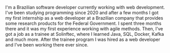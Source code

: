 I'm a Brazilian software developer currently working with web development. I've been studying programming since 2020 and after a few months I got my first internship as a web developer at a Brazilian company that provides some research products for the Federal Government. I spent three months there and it was my first experience working with agile methods. Then, I've got a job as a trainee at Solinftec, where I learned Java, SQL, Docker, Kafka and much more. After the trainee program I was hired as a web developer  and I've been working there ever since.

